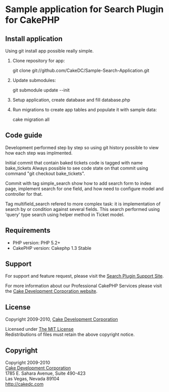 # Sample application for Search Plugin for CakePHP #

## Install application ##

Using git install app possible really simple.

1. Clone repository for app:

	git clone git://github.com/CakeDC/Sample-Search-Application.git

2. Update submodules: 
	
	git submodule update --init

3. Setup application, create database and fill database.php

4. Run migrations to create app tables and populate it with sample data:
	
	cake migration all
	
	
## Code guide ##	

Development performed step by step so using git history possible to view how each step was implmented.

Initial commit that contain baked tickets code is tagged with name bake_tickets
Always possible to see code state on that commit using command "git checkout bake_tickets".

Commit with tag simple_search show how to add search form to index page, implement search for one field, and how need to configure model and controller for that.

Tag multifield_search refered to more complex task: it is implementation of search by or condition against several fields. This search performed using 'query' type search using helper method in Ticket model. 



## Requirements ##

* PHP version: PHP 5.2+
* CakePHP version: Cakephp 1.3 Stable

## Support ##

For support and feature request, please visit the [Search Plugin Support Site](http://cakedc.lighthouseapp.com/projects/59618-search-plugin/).

For more information about our Professional CakePHP Services please visit the [Cake Development Corporation website](http://cakedc.com).

## License ##

Copyright 2009-2010, [Cake Development Corporation](http://cakedc.com)

Licensed under [The MIT License](http://www.opensource.org/licenses/mit-license.php)<br/>
Redistributions of files must retain the above copyright notice.

## Copyright ###

Copyright 2009-2010<br/>
[Cake Development Corporation](http://cakedc.com)<br/>
1785 E. Sahara Avenue, Suite 490-423<br/>
Las Vegas, Nevada 89104<br/>
http://cakedc.com<br/> 